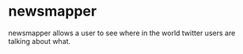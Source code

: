 newsmapper
==========

newsmapper allows a user to see where in the world twitter users are talking about what.
